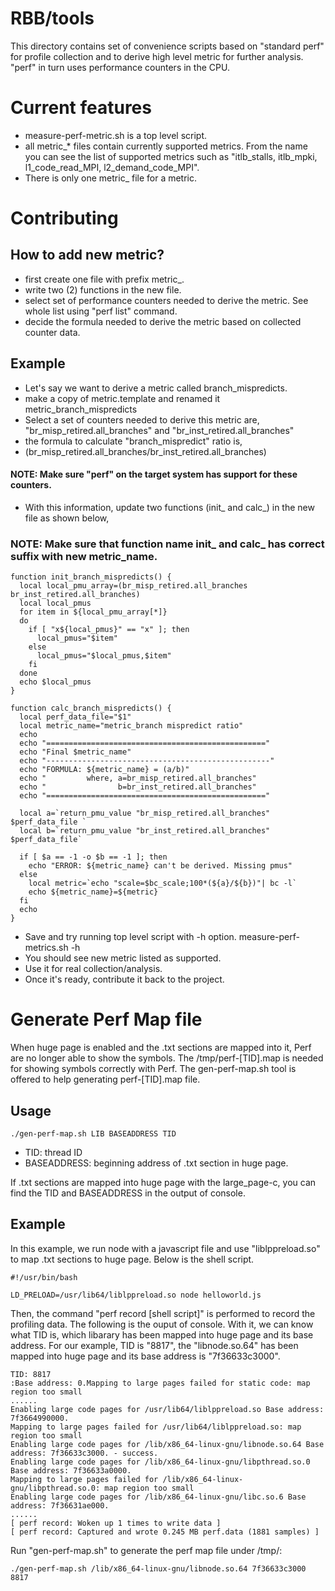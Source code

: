 # RBB/tools

This directory contains set of convenience scripts based on "standard perf" for profile collection and to derive high level metric for further analysis. "perf" in turn uses performance counters in the CPU.

# Current features

* measure-perf-metric.sh is a top level script.
* all metric_* files contain currently supported metrics. From the name you can see the list of supported metrics such as "itlb_stalls, itlb_mpki, l1_code_read_MPI, l2_demand_code_MPI".
* There is only one metric_ file for a metric.

# Contributing

## How to add new metric?
* first create one file with prefix metric_<name of the metric>.
* write two (2) functions in the new file.
* select set of performance counters needed to derive the metric. See whole list using "perf list" command.
* decide the formula needed to derive the metric based on collected counter data.

## Example
* Let's say we want to derive a metric called branch_mispredicts.
* make a copy of metric.template and renamed it metric_branch_mispredicts
* Select a set of counters needed to derive this metric are, "br_misp_retired.all_branches" and "br_inst_retired.all_branches"
* the formula to calculate "branch_mispredict" ratio is,
* (br_misp_retired.all_branches/br_inst_retired.all_branches)
#### NOTE: Make sure "perf" on the target system has support for these counters.

* With this information, update two functions (init_ and calc_) in the new file as shown below,
### NOTE: Make sure that function name init_ and calc_ has correct suffix with new metric_name.

```
function init_branch_mispredicts() {
  local local_pmu_array=(br_misp_retired.all_branches br_inst_retired.all_branches)
  local local_pmus
  for item in ${local_pmu_array[*]}
  do
    if [ "x${local_pmus}" == "x" ]; then
      local_pmus="$item"
    else
      local_pmus="$local_pmus,$item"
    fi
  done
  echo $local_pmus
}

function calc_branch_mispredicts() {
  local perf_data_file="$1"
  local metric_name="metric_branch mispredict ratio"
  echo
  echo "================================================="
  echo "Final $metric_name"
  echo "--------------------------------------------------"
  echo "FORMULA: ${metric_name} = (a/b)"
  echo "         where, a=br_misp_retired.all_branches"
  echo "                b=br_inst_retired.all_branches"
  echo "================================================="

  local a=`return_pmu_value "br_misp_retired.all_branches" $perf_data_file `
  local b=`return_pmu_value "br_inst_retired.all_branches" $perf_data_file`

  if [ $a == -1 -o $b == -1 ]; then
    echo "ERROR: ${metric_name} can't be derived. Missing pmus"
  else
    local metric=`echo "scale=$bc_scale;100*(${a}/${b})"| bc -l`
    echo ${metric_name}=${metric}
  fi
  echo
}
```

* Save and try running top level script with -h option.
measure-perf-metrics.sh -h
* You should see new metric listed as supported.
* Use it for real collection/analysis. 
* Once it's ready, contribute it back to the project.

# Generate Perf Map file

When huge page is enabled and the .txt sections are mapped into it, Perf are no longer able to show the symbols. The /tmp/perf-[TID].map is needed for showing symbols correctly with Perf. The gen-perf-map.sh tool is offered to help generating perf-[TID].map file.

## Usage
```
./gen-perf-map.sh LIB BASEADDRESS TID
```
* TID: thread ID
* BASEADDRESS: beginning address of .txt section in huge page.

If .txt sections are mapped into huge page with the large_page-c, you can find the TID and BASEADDRESS in the output of console.

## Example

In this example, we run node with a javascript file and use "liblppreload.so" to map .txt sections to huge page. Below is the shell script.
```
#!/usr/bin/bash

LD_PRELOAD=/usr/lib64/liblppreload.so node helloworld.js
```

Then, the command "perf record [shell script]" is performed to record the profiling data. The following is the ouput of console. With it, we can know what TID is, which libarary has been mapped into huge page and its base address. For our example, TID is "8817", the "libnode.so.64" has been mapped into huge page and its base address is "7f36633c3000".
```
TID: 8817
:Base address: 0.Mapping to large pages failed for static code: map region too small
......
Enabling large code pages for /usr/lib64/liblppreload.so Base address: 7f3664990000.
Mapping to large pages failed for /usr/lib64/liblppreload.so: map region too small
Enabling large code pages for /lib/x86_64-linux-gnu/libnode.so.64 Base address: 7f36633c3000. - success.
Enabling large code pages for /lib/x86_64-linux-gnu/libpthread.so.0 Base address: 7f36633a0000.
Mapping to large pages failed for /lib/x86_64-linux-gnu/libpthread.so.0: map region too small
Enabling large code pages for /lib/x86_64-linux-gnu/libc.so.6 Base address: 7f36631ae000.
......
[ perf record: Woken up 1 times to write data ]
[ perf record: Captured and wrote 0.245 MB perf.data (1881 samples) ]
```

Run "gen-perf-map.sh" to generate the perf map file under /tmp/:
```
./gen-perf-map.sh /lib/x86_64-linux-gnu/libnode.so.64 7f36633c3000 8817
```
